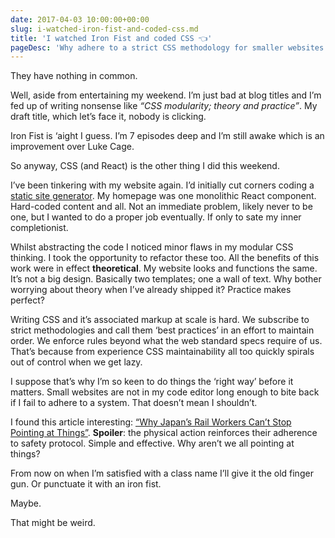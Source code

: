 ```yaml
---
date: 2017-04-03 10:00:00+00:00
slug: i-watched-iron-fist-and-coded-css.md
title: 'I watched Iron Fist and coded CSS 👈'
pageDesc: 'Why adhere to a strict CSS methodology for smaller websites when they don’t bite back?'
---
```


They have nothing in common.

Well, aside from entertaining my weekend. I’m just bad at blog titles and I’m fed up of writing nonsense like _“CSS modularity; theory and practice”_. My draft title, which let’s face it, nobody is clicking.

Iron Fist is ‘aight I guess. I’m 7 episodes deep and I’m still awake which is an improvement over Luke Cage.

So anyway, CSS (and React) is the other thing I did this weekend.

I’ve been tinkering with my website again. I’d initially cut corners coding a [static site generator](/2017/02/13/react-as-a-static-site-generator/). My homepage was one monolithic React component. Hard-coded content and all. Not an immediate problem, likely never to be one, but I wanted to do a proper job eventually. If only to sate my inner completionist.

Whilst abstracting the code I noticed minor flaws in my modular CSS thinking. I took the opportunity to refactor these too. All the benefits of this work were in effect **theoretical**. My website looks and functions the same. It’s not a big design. Basically two templates; one a wall of text. Why bother worrying about theory when I’ve already shipped it? Practice makes perfect?

Writing CSS and it’s associated markup at scale is hard. We subscribe to strict methodologies and call them ‘best practices’ in an effort to maintain order. We enforce rules beyond what the web standard specs require of us. That’s because from experience CSS maintainability all too quickly spirals out of control when we get lazy.

I suppose that’s why I’m so keen to do things the ‘right way’ before it matters. Small websites are not in my code editor long enough to bite back if I fail to adhere to a system. That doesn’t mean I shouldn’t.

I found this article interesting: [“Why Japan’s Rail Workers Can’t Stop Pointing at Things”](http://www.atlasobscura.com/articles/pointing-and-calling-japan-trains). **Spoiler**: the physical action reinforces their adherence to safety protocol. Simple and effective. Why aren’t we all pointing at things?

From now on when I’m satisfied with a class name I’ll give it the old finger gun. Or punctuate it with an iron fist.

Maybe.

That might be weird.
